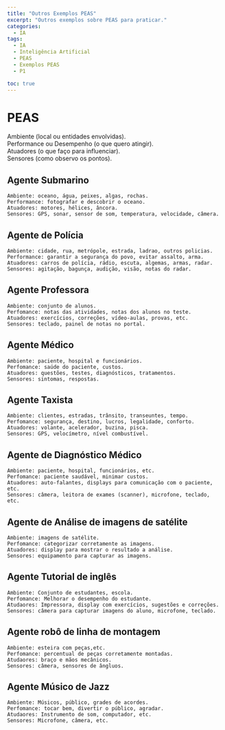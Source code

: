```yaml
---
title: "Outros Exemplos PEAS"
excerpt: "Outros exemplos sobre PEAS para praticar."
categories:
  - IA
tags:
  - IA
  - Inteligência Artificial
  - PEAS
  - Exemplos PEAS
  - P1

toc: true
---
```


# PEAS

Ambiente (local ou entidades envolvidas).  
Performance ou Desempenho (o que quero atingir).  
Atuadores (o que faço para influenciar).  
Sensores (como observo os pontos).

## Agente Submarino

    Ambiente: oceano, água, peixes, algas, rochas.
    Performance: fotografar e descobrir o oceano.
    Atuadores: motores, hélices, âncora.
    Sensores: GPS, sonar, sensor de som, temperatura, velocidade, câmera.

## Agente de Polícia

    Ambiente: cidade, rua, metrópole, estrada, ladrao, outros policias.
    Performance: garantir a segurança do povo, evitar assalto, arma.
    Atuadores: carros de polícia, rádio, escuta, algemas, armas, radar.
    Sensores: agitação, bagunça, audição, visão, notas do radar.

## Agente Professora

    Ambiente: conjunto de alunos.
    Perfomance: notas das atividades, notas dos alunos no teste.
    Atuadores: exercícios, correções, vídeo-aulas, provas, etc.
    Sensores: teclado, painel de notas no portal.

## Agente Médico

    Ambiente: paciente, hospital e funcionários.
    Perfomance: saúde do paciente, custos.
    Atuadores: questões, testes, diagnósticos, tratamentos.
    Sensores: sintomas, respostas.

## Agente Taxista

    Ambiente: clientes, estradas, trânsito, transeuntes, tempo.
    Perfomance: segurança, destino, lucros, legalidade, conforto.
    Atuadores: volante, acelerador, buzina, pisca.
    Sensores: GPS, velocímetro, nível combustível.

## Agente de Diagnóstico Médico

    Ambiente: paciente, hospital, funcionários, etc.
    Perfomance: paciente saudável, minimar custos.
    Atuadores: auto-falantes, displays para comunicação com o paciente, etc.
    Sensores: câmera, leitora de exames (scanner), microfone, teclado, etc.

## Agente de Análise de imagens de satélite

    Ambiente: imagens de satélite.
    Perfomance: categorizar corretamente as imagens.
    Atuadores: display para mostrar o resultado a análise.
    Sensores: equipamento para capturar as imagens.

## Agente Tutorial de inglês

    Ambiente: Conjunto de estudantes, escola.
    Perfomance: Melhorar o desempenho do estudante.
    Atudaores: Impressora, display com exercícios, sugestões e correções.
    Sensores: câmera para capturar imagens do aluno, microfone, teclado.

## Agente robô de linha de montagem

    Ambiente: esteira com peças,etc.
    Perfomance: percentual de peças corretamente montadas.
    Atudaores: braço e mãos mecânicos.
    Sensores: câmera, sensores de ângluos.

## Agente Músico de Jazz

    Ambiente: Músicos, público, grades de acordes.
    Perfomance: tocar bem, divertir o público, agradar.
    Atudaores: Instrumento de som, computador, etc.
    Sensores: Microfone, câmera, etc.